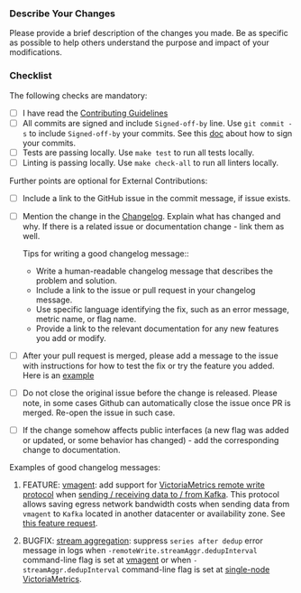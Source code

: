 ### Describe Your Changes

Please provide a brief description of the changes you made. Be as specific as possible to help others understand the purpose and impact of your modifications.

### Checklist

The following checks are mandatory:

- [ ] I have read the [Contributing Guidelines](https://github.com/VictoriaMetrics/VictoriaMetrics/blob/master/CONTRIBUTING.md)
- [ ] All commits are signed and include `Signed-off-by` line. Use `git commit -s` to include `Signed-off-by` your commits. See this [doc](https://git-scm.com/book/en/v2/Git-Tools-Signing-Your-Work) about how to sign your commits.
- [ ] Tests are passing locally. Use `make test` to run all tests locally.
- [ ] Linting is passing locally. Use `make check-all` to run all linters locally.

Further points are optional for External Contributions:

- [ ] Include a link to the GitHub issue in the commit message, if issue exists.
- [ ] Mention the change in the [Changelog](https://github.com/VictoriaMetrics/VictoriaMetrics/blob/master/docs/CHANGELOG.md). Explain what has changed and why. If there is a related issue or documentation change - link them as well.

  Tips for writing a good changelog message::

    * Write a human-readable changelog message that describes the problem and solution.
    * Include a link to the issue or pull request in your changelog message.
    * Use specific language identifying the fix, such as an error message, metric name, or flag name.
    * Provide a link to the relevant documentation for any new features you add or modify.

- [ ] After your pull request is merged, please add a message to the issue with instructions for how to test the fix or try the feature you added. Here is an [example](https://github.com/VictoriaMetrics/VictoriaMetrics/issues/4048#issuecomment-1546453726)
- [ ] Do not close the original issue before the change is released. Please note, in some cases Github can automatically close the issue once PR is merged. Re-open the issue in such case.
- [ ] If the change somehow affects public interfaces (a new flag was added or updated, or some behavior has changed) - add the corresponding change to documentation.


Examples of good changelog messages:

1. FEATURE: [vmagent](https://docs.victoriametrics.com/vmagent.html): add support for [VictoriaMetrics remote write protocol](https://docs.victoriametrics.com/vmagent.html#victoriametrics-remote-write-protocol) when [sending / receiving data to / from Kafka](https://docs.victoriametrics.com/vmagent.html#kafka-integration). This protocol allows saving egress network bandwidth costs when sending data from `vmagent` to `Kafka` located in another datacenter or availability zone. See [this feature request](https://github.com/VictoriaMetrics/VictoriaMetrics/issues/1225).

2. BUGFIX: [stream aggregation](https://docs.victoriametrics.com/stream-aggregation.html): suppress `series after dedup` error message in logs when `-remoteWrite.streamAggr.dedupInterval` command-line flag is set at [vmagent](https://docs.victoriametrics.com/vmgent.html) or when `-streamAggr.dedupInterval` command-line flag is set at [single-node VictoriaMetrics](https://docs.victoriametrics.com/).
